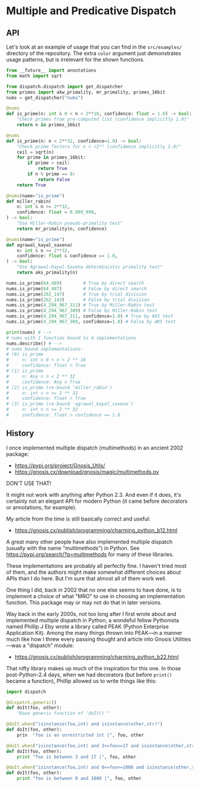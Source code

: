 # Multiple and Predicative Dispatch

## API

Let's look at an example of usage that you can find in the `src/examples/`
directory of the repository.  The extra `color` argument just demonstrates
usage patterns, but is irrelevant for the shown functions.

```python
from __future__ import annotations
from math import sqrt

from dispatch.dispatch import get_dispatcher
from primes import akw_primality, mr_primality, primes_16bit
nums = get_dispatcher("nums")

@nums
def is_prime(n: int & 0 < n < 2**16, confidence: float = 1.0) -> bool:
    "Check primes from pre-computed list (confidence implicitly 1.0)"
    return n in primes_16bit

@nums
def is_prime(n: n < 2**32, confidence=1.0) -> bool:
    "Check prime factors for n < √2³² (confidence implicitly 1.0)"
    ceil = sqrt(n)
    for prime in primes_16bit:
        if prime > ceil:
            return True
        if n % prime == 0:
            return False
    return True

@nums(name="is_prime")
def miller_rabin(
    n: int & n >= 2**32, 
    confidence: float = 0.999_999,
) -> bool:
    "Use Miller-Rabin pseudo-primality test"
    return mr_primality(n, confidence)

@nums(name="is_prime")
def agrawal_kayal_saxena(
    n: int & n >= 2**32,
    confidence: float & confidence == 1.0,
) -> bool:
    "Use Agrawal-Kayal-Saxena deterministic primality test"
    return aks_primality(n)

nums.is_prime(64_489)        # True by direct search
nums.is_prime(64_487)        # False by direct search
nums.is_prime(262_147)       # True by trial division
nums.is_prime(262_143)       # False by trial division
nums.is_prime(4_294_967_311) # True by Miller-Rabin test
nums.is_prime(4_294_967_309) # False by Miller-Rabin test
nums.is_prime(4_294_967_311, confidence=1.0) # True by AKS test
nums.is_prime(4_294_967_309, confidence=1.0) # False by AKS test

print(nums) # -->
# nums with 1 function bound to 4 implementations
nums.describe() # -->
# nums bound implementations:
# (0) is_prime
#     n: int ∩ 0 < n < 2 ** 16
#     confidence: float ∩ True
# (1) is_prime
#     n: Any ∩ n < 2 ** 32
#     confidence: Any ∩ True
# (2) is_prime (re-bound 'miller_rabin')
#     n: int ∩ n >= 2 ** 32
#     confidence: float ∩ True
# (3) is_prime (re-bound 'agrawal_kayal_saxena')
#     n: int ∩ n >= 2 ** 32
#     confidence: float ∩ confidence == 1.0
```

## History

I once implemented multiple dispatch (multimethods) in an ancient 2002 package:

  * https://pypi.org/project/Gnosis_Utils/
  * https://gnosis.cx/download/gnosis/magic/multimethods.py

DON'T USE THAT!

It might not work with anything after Python 2.3.  And even if it does, it's
certainly not an elegant API for modern Python (it came before decorators or
annotations, for example).

My article from the time is still basically correct and useful:

  * https://gnosis.cx/publish/programming/charming_python_b12.html

A great many other people have also implemented multiple dispatch (usually with
the name "multimethods") in Python.  See https://pypi.org/search/?q=multimethods
for many of these libraries.  

These implementations are probably all perfectly fine.  I haven't tried most of
them, and the authors might make somewhat different choices about APIs than I do
here.  But I'm sure that almost all of them work well.

One thing I did, back in 2002 that no one else seems to have done, is to
implement a choice of what "MRO" to use in choosing an implementation function.
This package may or may not do that in later versions.

Way back in the early 2000s, not too long after I first wrote about and
implemented multiple dispatch in Python, a wondeful fellow Pythonista named
Phillip J Eby wrote a library called PEAK (Python Enterprise Application Kit).
Among the many things thrown into PEAK—in a manner much like how I threw every
passing thought and article into Gnosis Utilities—was a "dispatch" module:

  * https://gnosis.cx/publish/programming/charming_python_b22.html

That nifty library makes up much of the inspiration for this one.  In those
post-Python-2.4 days, when we had decorators (but before `print()` became a
function), Phillip allowed us to write things like this:

```python
import dispatch

@dispatch.generic()
def doIt(foo, other):
    "Base generic function of 'doIt()'"

@doIt.when("isinstance(foo,int) and isinstance(other,str)")
def doIt(foo, other):
    prin  "foo is an unrestricted int |", foo, other

@doIt.when("isinstance(foo,int) and 3<=foo<=17 and isinstance(other,str)")
def doIt(foo, other):
    print "foo is between 3 and 17 |", foo, other

@doIt.when("isinstance(foo,int) and 0<=foo<=1000 and isinstance(other,str)")
def doIt(foo, other):
    print "foo is between 0 and 1000 |", foo, other
```        
